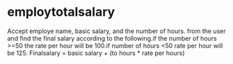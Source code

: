 # employtotalsalary
Accept employe name, basic salary, and the number of hours. from the user and find the final salary according to the following.if the number of hours >=50 the rate per hour will be 100.if number of hours &lt;50 rate per hour will be 125.  Finalsalary = basic salary + (to hours * rate per hours)
